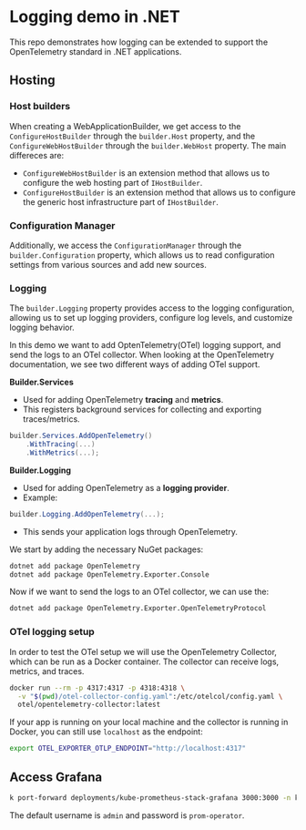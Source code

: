 # Logging demo in .NET

This repo demonstrates how logging can be extended to support the OpenTelemetry
standard in .NET applications.

## Hosting

### Host builders

When creating a WebApplicationBuilder, we get access to the
`ConfigureHostBuilder` through the `builder.Host` property, and the
`ConfigureWebHostBuilder` through the `builder.WebHost` property. The main
differeces are:

- `ConfigureWebHostBuilder` is an extension method that allows us to configure
  the web hosting part of `IHostBuilder`.
- `ConfigureHostBuilder` is an extension method that allows us to configure the
  generic host infrastructure part of `IHostBuilder`.

### Configuration Manager

Additionally, we access the `ConfigurationManager` through the
`builder.Configuration` property, which allows us to read configuration
settings from various sources and add new sources.

### Logging

The `builder.Logging` property provides access to the logging configuration,
allowing us to set up logging providers, configure log levels, and customize
logging behavior.

In this demo we want to add OptenTelemetry(OTel) logging support, and send the
logs to an OTel collector. When looking at the OpenTelemetry documentation, we
see two different ways of adding OTel support.

**Builder.Services**  

- Used for adding OpenTelemetry **tracing** and **metrics**.
- This registers background services for collecting and exporting
  traces/metrics.

```cs
builder.Services.AddOpenTelemetry()
    .WithTracing(...)
    .WithMetrics(...);
```

**Builder.Logging**  

- Used for adding OpenTelemetry as a **logging provider**.
- Example:  

```cs
builder.Logging.AddOpenTelemetry(...);
```

- This sends your application logs through OpenTelemetry.

We start by adding the necessary NuGet packages:

```bash
dotnet add package OpenTelemetry
dotnet add package OpenTelemetry.Exporter.Console
```

Now if we want to send the logs to an OTel collector, we can use the:

```bash
dotnet add package OpenTelemetry.Exporter.OpenTelemetryProtocol
```

### OTel logging setup

In order to test the OTel setup we will use the OpenTelemetry Collector, which
can be run as a Docker container. The collector can receive logs, metrics, and
traces.

```bash
docker run --rm -p 4317:4317 -p 4318:4318 \
  -v "$(pwd)/otel-collector-config.yaml":/etc/otelcol/config.yaml \
  otel/opentelemetry-collector:latest
```

If your app is running on your local machine and the collector is running in
Docker, you can still use `localhost` as the endpoint:

```sh
export OTEL_EXPORTER_OTLP_ENDPOINT="http://localhost:4317"
```

## Access Grafana

```bash
k port-forward deployments/kube-prometheus-stack-grafana 3000:3000 -n kube-prometheus-stack
```

The default username is `admin` and password is `prom-operator`.
